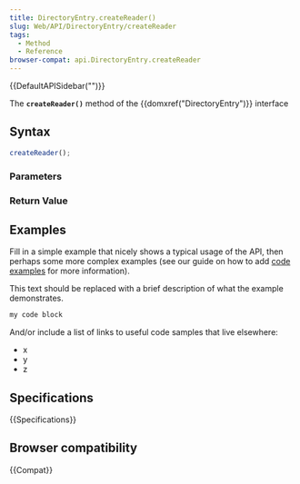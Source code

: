 ```yaml
---
title: DirectoryEntry.createReader()
slug: Web/API/DirectoryEntry/createReader
tags:
  - Method
  - Reference
browser-compat: api.DirectoryEntry.createReader
---
```

{{DefaultAPISidebar("")}}

The **`createReader()`** method of the {{domxref("DirectoryEntry")}} interface 

## Syntax

```js
createReader();
```

### Parameters



### Return Value



## Examples

Fill in a simple example that nicely shows a typical usage of the API, then perhaps some more complex examples (see our guide on how to add [code examples](/en-US/docs/MDN/Contribute/Structures/Code_examples) for more information).

This text should be replaced with a brief description of what the example demonstrates.

```js
my code block
```

And/or include a list of links to useful code samples that live elsewhere:

*   x
*   y
*   z

## Specifications

{{Specifications}}

## Browser compatibility

{{Compat}}

